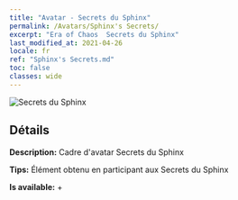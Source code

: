 ```yaml
---
title: "Avatar - Secrets du Sphinx"
permalink: /Avatars/Sphinx's Secrets/
excerpt: "Era of Chaos  Secrets du Sphinx"
last_modified_at: 2021-04-26
locale: fr
ref: "Sphinx's Secrets.md"
toc: false
classes: wide
---
```

 ![Secrets du Sphinx](/images/a/avatarFrame_25.png)

## Détails

 **Description:** Cadre d'avatar Secrets du Sphinx 

 **Tips:** Élément obtenu en participant aux Secrets du Sphinx 

 **Is available:**  + 

